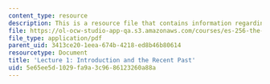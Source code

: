 ```yaml
---
content_type: resource
description: This is a resource file that contains information regarding lecture 1.
file: https://ol-ocw-studio-app-qa.s3.amazonaws.com/courses/es-256-the-coming-years-spring-2008/5e65ee5d1029fa9a3c9686123260a88a_MITES_256S08_Lec01.pdf
file_type: application/pdf
parent_uid: 3413ce20-1eea-674b-4218-ed8b46b80614
resourcetype: Document
title: 'Lecture 1: Introduction and the Recent Past'
uid: 5e65ee5d-1029-fa9a-3c96-86123260a88a
---
```

